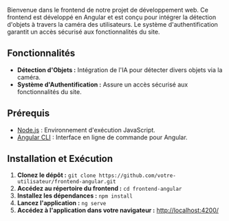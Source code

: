 
Bienvenue dans le frontend de notre projet de développement web. Ce frontend est développé en Angular et est conçu pour intégrer la détection d'objets à travers la caméra des utilisateurs. 
Le système d'authentification garantit un accès sécurisé aux fonctionnalités du site.

## Fonctionnalités

- **Détection d'Objets :** Intégration de l'IA pour détecter divers objets via la caméra.
- **Système d'Authentification :** Assure un accès sécurisé aux fonctionnalités du site.

## Prérequis

- [Node.js](https://nodejs.org/) : Environnement d'exécution JavaScript.
- [Angular CLI](https://cli.angular.io/) : Interface en ligne de commande pour Angular.

## Installation et Exécution

1. **Clonez le dépôt :** `git clone https://github.com/votre-utilisateur/frontend-angular.git`
2. **Accédez au répertoire du frontend :** `cd frontend-angular`
3. **Installez les dépendances :** `npm install`
4. **Lancez l'application :** `ng serve`
5. **Accédez à l'application dans votre navigateur :** [http://localhost:4200/](http://localhost:4200/)
